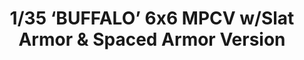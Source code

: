 ---
layout: product
title: "1/35 ‘BUFFALO’ 6x6 MPCV w/Slat Armor & Spaced Armor Version"
price: "TBA" 
desc: "Maketa"
img_path: "/assets/img/BRNC35145.webp"
brand: "Bronco"
available: false
special_offer: false
new: false
soon: false
cat: "010000"
subcat: "015800"
subsubcat: "0N/A"
sifra: "BRNC35145"
popular: false
---